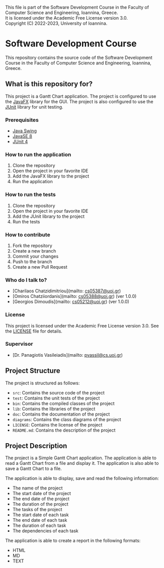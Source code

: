 This file is part of the Software Development Course in the Faculty of Computer Science and Engineering, Ioannina, Greece.  
It is licensed under the Academic Free License version 3.0.  
Copyright (C) 2022-2023, University of Ioannina.

# Software Development Course

This repository contains the source code of the Software Development Course in the Faculty of Computer Science and Engineering, Ioannina, Greece.

## What is this repository for?

This project is a Gantt Chart application. The project is configured to use the [JavaFX](https://openjfx.io/) library for the GUI. The project is also configured to use the [JUnit](https://junit.org/junit5/) library for unit testing.

### Prerequisites

- [Java Swing](https://docs.oracle.com/javase/8/docs/api/javax/swing/package-summary.html)
- [JavaSE 8](https://www.oracle.com/java/technologies/javase/javase8-archive-downloads.html)
- [JUnit 4](https://junit.org/junit4/)

### How to run the application

1. Clone the repository
2. Open the project in your favorite IDE
3. Add the JavaFX library to the project
4. Run the application

### How to run the tests

1. Clone the repository
2. Open the project in your favorite IDE
3. Add the JUnit library to the project
4. Run the tests

### How to contribute

1. Fork the repository
2. Create a new branch
3. Commit your changes
4. Push to the branch
5. Create a new Pull Request

### Who do I talk to?

- [Charilaos Chatzidimitriou](mailto: cs05387@uoi.gr)
- [Omiros Chatziiordanis](mailto: cs05388@uoi.gr) (ver 1.0.0)
- [Georgios Dimoudis](mailto: cs05212@uoi.gr) (ver 1.0.0)

### License

This project is licensed under the Academic Free License version 3.0. See the [LICENSE](LICENSE) file for details.

### Supervisor

- [Dr. Panagiotis Vasileiadis](mailto: pvassil@cs.uoi.gr)

## Project Structure

The project is structured as follows:

- `src`: Contains the source code of the project
- `test`: Contains the unit tests of the project
- `bin`: Contains the compiled classes of the project
- `lib`: Contains the libraries of the project
- `doc`: Contains the documentation of the project
- `diagrams`: Contains the class diagrams of the project
- `LICENSE`: Contains the license of the project
- `README.md`: Contains the description of the project

## Project Description

The project is a Simple Gantt Chart application. The application is able to read a Gantt Chart from a file and display it. The application is also able to save a Gantt Chart to a file. 

The application is able to display, save and read the following information:

- The name of the project
- The start date of the project
- The end date of the project
- The duration of the project
- The tasks of the project
- The start date of each task
- The end date of each task
- The duration of each task
- The dependencies of each task

The application is able to create a report in the following formats:

- HTML
- MD
- TEXT
